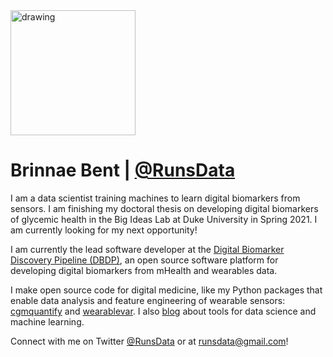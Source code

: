 
<img src="https://user-images.githubusercontent.com/43549914/89065292-6340a900-d339-11ea-9879-42985b082c2a.png" alt="drawing" width="200"/> 

# Brinnae Bent | [@RunsData](https://runsdata.org)



I am a data scientist training machines to learn digital biomarkers from sensors. I am finishing my doctoral thesis on developing digital biomarkers of glycemic health in the Big Ideas Lab at Duke University in Spring 2021. I am currently looking for my next opportunity! 

I am currently the lead software developer at the [Digital Biomarker Discovery Pipeline (DBDP)](https://dbdp.org/), an open source software platform for developing digital biomarkers from mHealth and wearables data. 

I make open source code for digital medicine, like my Python packages that enable data analysis and feature engineering of wearable sensors: [cgmquantify](https://github.com/brinnaebent/cgmquantify) and [wearablevar](https://github.com/brinnaebent/wearablevar). I also [blog](https://medium.com/@RunsData) about tools for data science and machine learning.

Connect with me on Twitter [@RunsData](https://twitter.com/RunsData) or at runsdata@gmail.com!
